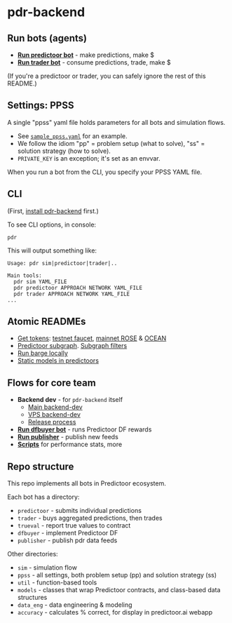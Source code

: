 <!--
Copyright 2023 Ocean Protocol Foundation
SPDX-License-Identifier: Apache-2.0
-->

# pdr-backend

## Run bots (agents)

- **[Run predictoor bot](READMEs/predictoor.md)** - make predictions, make $
- **[Run trader bot](READMEs/trader.md)** - consume predictions, trade, make $


(If you're a predictoor or trader, you can safely ignore the rest of this README.)

## Settings: PPSS

A single "ppss" yaml file holds parameters for all bots and simulation flows.
- See [`sample_ppss.yaml`](sample_ppss.yaml) for an example.
- We follow the idiom "pp" = problem setup (what to solve), "ss" = solution strategy (how to solve).
- `PRIVATE_KEY` is an exception; it's set as an envvar.

When you run a bot from the CLI, you specify your PPSS YAML file.

## CLI

(First, [install pdr-backend](READMEs/predictoor.md#install-pdr-backend-repo) first.)

To see CLI options, in console:
```console
pdr
```

This will output something like:
```text
Usage: pdr sim|predictoor|trader|..

Main tools:
  pdr sim YAML_FILE
  pdr predictoor APPROACH NETWORK YAML_FILE
  pdr trader APPROACH NETWORK YAML_FILE
...
```


## Atomic READMEs

- [Get tokens](READMEs/get-tokens.md): [testnet faucet](READMEs/testnet-faucet.md), [mainnet ROSE](READMEs/get-rose-on-sapphire.md) & [OCEAN](READMEs/get-ocean-on-sapphire.md)
- [Predictoor subgraph](READMEs/subgraph.md). [Subgraph filters](READMEs/filters.md)
- [Run barge locally](READMEs/barge.md)
- [Static models in predictoors](READMEs/static-model.md)

## Flows for core team

- **Backend dev** - for `pdr-backend` itself
  - [Main backend-dev](READMEs/backend-dev.md)
  - [VPS backend-dev](READMEs/vps.md)
  - [Release process](READMEs/release-process.md)
- **[Run dfbuyer bot](READMEs/dfbuyer.md)** - runs Predictoor DF rewards
- **[Run publisher](READMEs/publisher.md)** - publish new feeds
- **[Scripts](scripts/)** for performance stats, more

## Repo structure

This repo implements all bots in Predictoor ecosystem.

Each bot has a directory:
- `predictoor` - submits individual predictions
- `trader` - buys aggregated predictions, then trades
- `trueval` - report true values to contract
- `dfbuyer` - implement Predictoor DF
- `publisher` - publish pdr data feeds

Other directories:
- `sim` - simulation flow
- `ppss` - all settings, both problem setup (pp) and solution strategy (ss)
- `util` - function-based tools
- `models` - classes that wrap Predictoor contracts, and class-based data structures
- `data_eng` - data engineering & modeling
- `accuracy` - calculates % correct, for display in predictoor.ai webapp

